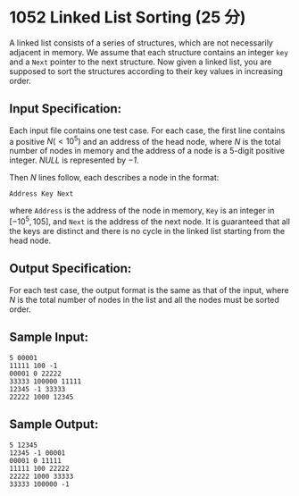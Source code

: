 # 1052 Linked List Sorting (25 分)

A linked list consists of a series of structures, which are not necessarily adjacent in memory. We assume that each structure contains an integer `key` and a `Next` pointer to the next structure. Now given a linked list, you are supposed to sort the structures according to their key values in increasing order.

## Input Specification:
Each input file contains one test case. For each case, the first line contains a positive $N (< 10^5)$ and an address of the head node, where $N$ is the total number of nodes in memory and the address of a node is a 5-digit positive integer. *NULL* is represented by *−1*.

Then $N$ lines follow, each describes a node in the format:

`Address Key Next`

where `Address` is the address of the node in memory, `Key` is an integer in $[−10^5, 10^​5]$, and `Next` is the address of the next node. It is guaranteed that all the keys are distinct and there is no cycle in the linked list starting from the head node.

## Output Specification:
For each test case, the output format is the same as that of the input, where $N$ is the total number of nodes in the list and all the nodes must be sorted order.

## Sample Input:
```
5 00001
11111 100 -1
00001 0 22222
33333 100000 11111
12345 -1 33333
22222 1000 12345
```

## Sample Output:
```
5 12345
12345 -1 00001
00001 0 11111
11111 100 22222
22222 1000 33333
33333 100000 -1
```
